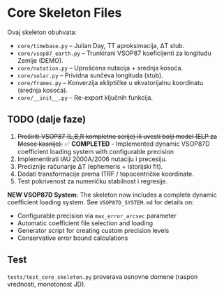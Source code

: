 # Core Skeleton Files

Ovaj skeleton obuhvata:

- `core/timebase.py` – Julian Day, TT aproksimacija, ΔT stub.
- `core/vsop87_earth.py` – Trunkirani VSOP87 koeficijenti za longitudu Zemlje (DEMO).
- `core/nutation.py` – Uprošćena nutacija + srednja kosoća.
- `core/solar.py` – Prividna sunčeva longitudа (stub).
- `core/frames.py` – Konverzija ekliptičke u ekvatorijalnu koordinatu (srednja kosoća).
- `core/__init__.py` – Re-export ključnih funkcija.

## TODO (dalje faze)

1. ~~Proširiti VSOP87 (L,B,R kompletne serije) ili uvesti bolji model (ELP za Mesec kasnije).~~ ✅ **COMPLETED** - Implemented dynamic VSOP87D coefficient loading system with configurable precision
2. Implementirati IAU 2000A/2006 nutaciju i precesiju.
3. Preciznije računanje ΔT (ephemeris + istorijski fit).
4. Dodati transformacije prema ITRF / topocentričke koordinate.
5. Test pokrivenost za numeričku stabilnost i regresije.

**NEW VSOP87D System**: The skeleton now includes a complete dynamic coefficient loading system. See `VSOP87D_SYSTEM.md` for details on:
- Configurable precision via `max_error_arcsec` parameter
- Automatic coefficient file selection and loading  
- Generator script for creating custom precision levels
- Conservative error bound calculations

## Test

`tests/test_core_skeleton.py` proverava osnovne domene (raspon vrednosti, monotonost JD).